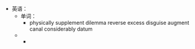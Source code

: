 - 英语：
	- 单词：
		- physically
		  supplement
		  dilemma
		  reverse
		  excess
		  disguise
		  augment
		  canal
		  considerably
		  datum
	-
		-